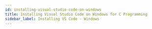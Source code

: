 ```yaml
---
id: installing-visual-studio-code-on-windows
title: Installing Visual Studio Code on Windows for C Programming
sidebar_label: Installing VS Code - Windows
---
```


#